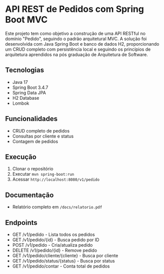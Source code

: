 # API REST de Pedidos com Spring Boot MVC
Este projeto tem como objetivo a construção de uma API RESTful no domínio "Pedido", seguindo o padrão arquitetural MVC. A solução foi desenvolvida com Java Spring Boot e banco de dados H2, proporcionando um CRUD completo com persistência local e seguindo os princípios de arquitetura aprendidos na pós graduação de Arquitetura de Software.

## Tecnologias
- Java 17
- Spring Boot 3.4.7
- Spring Data JPA
- H2 Database
- Lombok

## Funcionalidades
- CRUD completo de pedidos
- Consultas por cliente e status
- Contagem de pedidos

## Execução
1. Clonar o repositório
2. Executar `mvn spring-boot:run`
3. Acessar `http://localhost:8080/v1/pedido`

## Documentação
- Relatório completo em `/docs/relatorio.pdf`

## Endpoints
- GET /v1/pedido - Lista todos os pedidos
- GET /v1/pedido/{id} - Busca pedido por ID
- POST /v1/pedido - Cria/atualiza pedido
- DELETE /v1/pedido/{id} - Remove pedido
- GET /v1/pedido/cliente/{cliente} - Busca por cliente
- GET /v1/pedido/status/{status} - Busca por status
- GET /v1/pedido/contar - Conta total de pedidos
